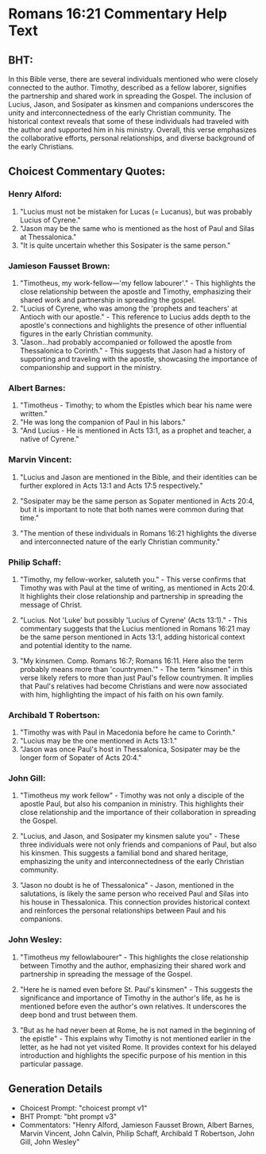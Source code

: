 # Romans 16:21 Commentary Help Text

## BHT:
In this Bible verse, there are several individuals mentioned who were closely connected to the author. Timothy, described as a fellow laborer, signifies the partnership and shared work in spreading the Gospel. The inclusion of Lucius, Jason, and Sosipater as kinsmen and companions underscores the unity and interconnectedness of the early Christian community. The historical context reveals that some of these individuals had traveled with the author and supported him in his ministry. Overall, this verse emphasizes the collaborative efforts, personal relationships, and diverse background of the early Christians.

## Choicest Commentary Quotes:
### Henry Alford:
1. "Lucius must not be mistaken for Lucas (= Lucanus), but was probably Lucius of Cyrene." 
2. "Jason may be the same who is mentioned as the host of Paul and Silas at Thessalonica." 
3. "It is quite uncertain whether this Sosipater is the same person."

### Jamieson Fausset Brown:
1. "Timotheus, my work-fellow—'my fellow labourer'." - This highlights the close relationship between the apostle and Timothy, emphasizing their shared work and partnership in spreading the gospel.
2. "Lucius of Cyrene, who was among the 'prophets and teachers' at Antioch with our apostle." - This reference to Lucius adds depth to the apostle's connections and highlights the presence of other influential figures in the early Christian community.
3. "Jason...had probably accompanied or followed the apostle from Thessalonica to Corinth." - This suggests that Jason had a history of supporting and traveling with the apostle, showcasing the importance of companionship and support in the ministry.

### Albert Barnes:
1. "Timotheus - Timothy; to whom the Epistles which bear his name were written." 
2. "He was long the companion of Paul in his labors." 
3. "And Lucius - He is mentioned in Acts 13:1, as a prophet and teacher, a native of Cyrene."

### Marvin Vincent:
1. "Lucius and Jason are mentioned in the Bible, and their identities can be further explored in Acts 13:1 and Acts 17:5 respectively." 

2. "Sosipater may be the same person as Sopater mentioned in Acts 20:4, but it is important to note that both names were common during that time." 

3. "The mention of these individuals in Romans 16:21 highlights the diverse and interconnected nature of the early Christian community."

### Philip Schaff:
1. "Timothy, my fellow-worker, saluteth you." - This verse confirms that Timothy was with Paul at the time of writing, as mentioned in Acts 20:4. It highlights their close relationship and partnership in spreading the message of Christ.

2. "Lucius. Not 'Luke' but possibly 'Lucius of Cyrene' (Acts 13:1)." - This commentary suggests that the Lucius mentioned in Romans 16:21 may be the same person mentioned in Acts 13:1, adding historical context and potential identity to the name.

3. "My kinsmen. Comp. Romans 16:7; Romans 16:11. Here also the term probably means more than 'countrymen.'" - The term "kinsmen" in this verse likely refers to more than just Paul's fellow countrymen. It implies that Paul's relatives had become Christians and were now associated with him, highlighting the impact of his faith on his own family.

### Archibald T Robertson:
1. "Timothy was with Paul in Macedonia before he came to Corinth." 
2. "Lucius may be the one mentioned in Acts 13:1." 
3. "Jason was once Paul's host in Thessalonica, Sosipater may be the longer form of Sopater of Acts 20:4."

### John Gill:
1. "Timotheus my work fellow" - Timothy was not only a disciple of the apostle Paul, but also his companion in ministry. This highlights their close relationship and the importance of their collaboration in spreading the Gospel.

2. "Lucius, and Jason, and Sosipater my kinsmen salute you" - These three individuals were not only friends and companions of Paul, but also his kinsmen. This suggests a familial bond and shared heritage, emphasizing the unity and interconnectedness of the early Christian community.

3. "Jason no doubt is he of Thessalonica" - Jason, mentioned in the salutations, is likely the same person who received Paul and Silas into his house in Thessalonica. This connection provides historical context and reinforces the personal relationships between Paul and his companions.

### John Wesley:
1. "Timotheus my fellowlabourer" - This highlights the close relationship between Timothy and the author, emphasizing their shared work and partnership in spreading the message of the Gospel.

2. "Here he is named even before St. Paul's kinsmen" - This suggests the significance and importance of Timothy in the author's life, as he is mentioned before even the author's own relatives. It underscores the deep bond and trust between them.

3. "But as he had never been at Rome, he is not named in the beginning of the epistle" - This explains why Timothy is not mentioned earlier in the letter, as he had not yet visited Rome. It provides context for his delayed introduction and highlights the specific purpose of his mention in this particular passage.


## Generation Details
- Choicest Prompt: "choicest prompt v1"
- BHT Prompt: "bht prompt v3"
- Commentators: "Henry Alford, Jamieson Fausset Brown, Albert Barnes, Marvin Vincent, John Calvin, Philip Schaff, Archibald T Robertson, John Gill, John Wesley"
